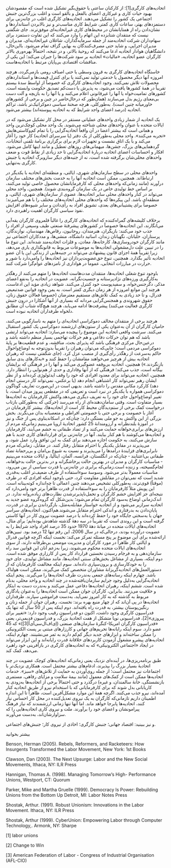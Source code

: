   اتحادیه‌های کارگری[1]؛ از کارکنان ساعتی یا حقوق‌بگیر تشکیل شده است که مقصودشان بهبود حیات کاری و غیرکاری اعضای بالفعل و بالقو است و اغلب بزرگ‌ترین جنبش اجتماعی یک کشور را تشکیل می‌دهند. اتحادیه‌های کارگری اغلب در چانه‌زنی برای دستمزدهای بهتر، ساعات کاری کمتر، شرایط کاری مناسب‌تر و نیز بالابردن استانداردها و نشان‌دادن راه از همتایانشان در محیط‌های کاری غیراتحادیه‌ای موفق‌ترند. جای شگفتی نیست که منتقدان شتابزده این اتهام را وارد می‌کنند که این تفاوت دستمزد برای سهام‌داران شرکت اتحادیه‌مند از جمله سرمایه‌گذاران، شاغلان غیراتحادیه‌ای، مدیران و مدیران اجرایی، و شاید حتی مصرف‌کنندگان به بهایی گزاف تمام می‌شود. بااین‌حال، دانشگاهیان هوادار اتحادیه ادعا می‌کنند که روحیهٔ بالاتر، و در نتیجه، احتمالاً بهره‌وری بالاتر کارگران عضو اتحادیه، «مالیات» اتحادیه بر سود شرکت‌ها را جبران می‌کند؛ این یکی از مناقشات اقتصادی بی‌پایان مرتبط با اتحادیه‌هاست.

خاستگاه اتحادیه‌های کارگری به قرون وسطی یا حتی اصناف رومی بازمی‌گردد، هرچند امروزه آنها دیگر محصول یا خدمتی تولید نمی‌کنند یا برای کنترل قیمت‌ها و استانداردهای محصولات تلاش نمی‌کنند. وجود اتحادیه‌های کارگری که خصوصاً از اواسط سدۀ بیستم تقریباً در همۀ کشورها یافت می‌شود، به پذیرش یا دست‌کم تصدیق حکومت وابسته است. کشورهای تمامیت‌خواه یا آنها را غیرقانونی اعلام می‌کنند و یا آنها را به بازیچه و آلت‌ دست بی‌معنای رژیم بدل می‌سازند (همان‌طور که درحال‌حاضر در چین و برخی از کشورهای خاورمیانه چنین است). به‌طورکلی، هرچه صحنهٔ سیاسی دموکراتیک‌تر باشد، تراکم اتحادیه (درصد اعضای واجد شرایط که به اتحادیه پیوسته‌اند) بیشتر می‌شود.

یک اتحادیه از شمار زیادی واحدهای عملیاتی مستقر در محل کار تشکیل می‌شود که در ایالات متحده با عنوان واحدهای محلی شناخته می‌شوند. یک واحد محلی کوچک‌ترین واحد و همانی است که بیشتر اعضا در آن واقعاً اتحادیه‌گرایی را با تمام کم‌و‌کاستی‌هایش «تجربه می‌کنند». واحد محلی به‌طورکلی از یک دفتر (یا سرسرای اتحادیه) کار خود را آغاز می‌کند و با یک اتاق نشست و تجهیزات لازم برای برگزاری برنامهٔ تلفنی انتخابات، گردهمایی‌های بزرگ، جشن‌ها، میهمانی‌های روزهای تعطیل و مانند اینها کامل می‌شود. افکار و احساسات اعضای اتحادیه دربارهٔ اتحادیه‌گرایی تا حد زیادی از نقاط قوت و ضعف واحدهای محلی‌شان برگرفته شده است، نه از جنبه‌های دیگر سازوبرگ اتحادیه یا جنبش کارگری به‌تنهایی.

واحدهای محلی در سطح سازمان‌های شهری، ایالتی، و منطقه‌ای اتحادیه با یکدیگر در ارتباط‌اند. همچنین، ممکن است اتحادیه آنها را به خدمت بخش‌های مختلف سازمان درآورند (مانند زمانی‌که واحدهای محلی که کارفرمایانشان محصول خاصی تولید می‌کنند، بر اساس خط تولیدی خاص در یک سازمان گروه‌بندی شوند). همچنین، واحد محلی می‌تواند در کنار واحدهای محلی سایر اتحادیه‌ها، عضوی از سازمان‌های شهری، ایالتی، و منطقه‌ای باشد. این پیکره‌ها که واحدهای محلی اتحادیه‌های مختلف را با هم می‌آمیزند؛ خصوصاً برای پشتیبانی‌های بعدی، تشویق افراد به رأی‌دادن و سایر شیوه‌های افزایش نفوذ سیاسی کارگران اهمیت راهبردی دارد.

برخلاف کلیشه‌های گمراه‌کننده که اتحادیه‌های کارگری را غالباً قلمروی کارگران یقه‌آبی می‌انگارند، این اتحادیه‌ها خصوصاً در کشورهای پیشرفتهٔ صنعتی طیف وسیعی از افراد را جذب خود می‌کنند: بازیگران، هنرمندان، روحانیون، رقاص‌ها، مهندسان، نوازندگان، پرستاران، خلبانان، نگهبانان زندان، اساتید دانشگاه، منشی‌ها، و مددکاران اجتماعی نیز مانند کارگران خودروسازی‌ها، کارخانه‌ها، معادن، و فلزات اتحادیه‌مند شده‌اند. این تنوع ما را در تبیین علت دل‌مشغولی اتحادیه‌ها به موضوعات مربوط به قانونگذاری یاری می‌دهد، زیرا تقریباً همۀ اجزای قانون پیشنهادی می‌تواند در جنبه‌هایی از زندگی این یا آن عضو اتحادیه تأثیر بگذارد. همچنین، تنوع حق‌عضویت‌پردازان نیز اتحادیه‌ها را وامی‌دارد با شور و حرارت در مبارزات انتخابی، عموماً در هواداری از نامزدهای عوام‌گرا شرکت کنند.

باوجود تنوع شغلی اتحادیه‌ها، منتقدان مدت‌هاست اتحادیه‌ها را متهم می‌کنند از رهگذر به‌کارگیری ورزه‌های نژادپرستانه و جنسیت‌نگرانه، عضویت در اتحادیه را به‌نفع اعضای مذکر، دگرجنس‌خواه، و سفیدپوست خود کنترل می‌کنند. شواهد زیادی مؤید این ادعاست، هرچند این موانع امروزه از هر زمان دیگری کمتر است. به یمن وجود قوانین ضدتبعیض فدرال، و تا حد زیادی به کمک تلاش‌های مستقیم معترضان (خصوصاً فعالان حقوق زنان، حقوق شهروندی و همجنس‌گرایی مردانه که بسیاری از آنها آشکارا در درون جنبش کارگری فعالیت می‌کنند) پیشرفت‌ها ادامه می‌یابد، هرچند هیچ‌گاه شتاب آن مطابق دلخواه طرفداران اتحادیه نبوده است.

هرچند برخی از منتقدان مخالف دموکراسی اتحادیه‌ای را متهم به ناسازگویی می‌کنند، حامیان کارگران از آن به‌عنوان یکی از ستون‌های ارزشمند دموکراسی یک کشور استقبال می‌کنند. سرشت واقعی اتحادیه این موضوع را پیچیده می‌سازد: اتحادیه می‌تواند ارتشی باشد که هم توان حرکات دفاعی و هم حرکات تهاجمی بسیار منظم داشته باشد و درعین‌حال مرکزی فرهنگی باشد که پذیرای بحث، مناقشه، و عدم قطعیت‌ها بر پایۀ دموکراسی مردمی است؛ جایی‌که می‌توان رهبران را تقریباً بدون‌توجه به اوضاع‌واحوال حاکم به‌سرعت از رهگذر رأی‌گیری از منصب عزل کرد. (جای شگفتی نیست که رهبران اتحادیه بیش از هرچیز می‌خواهند مقامشان را حفظ کنند و «به‌کارهای یدی سابق بازنگردند.») همچنین، اتحادیه بی‌وقفه عضوگیری می‌کند و آنها را در فرهنگی که برایشان بیگانه است، جذب می‌کند؛ فرهنگی که از آنها وفاداری و حدی از هم‌نوایی را انتظار دارد. همچنین، اتحادیه می‌تواند برای معدود افرادی که خود را وقف ایدئولوژی کرده‌اند و از نظر ایشان رهبر نمی‌تواند کار اشتباهی انجام دهد (یا برعکس، نمی‌تواند کار درستی انجام دهد) کارکرد مکانی مقدس را داشته باشد. بدیهی است در این‌صورت تعاریف گوناگون دموکراسی همواره با یکدیگر در نبرد است و تعریفی که در مقطعی پیروز میدان است، با تغییر اوضاع‌واحول جای خود را به تعریف دیگری می‌دهد.واکنش کارفرمایان به اتحادیه‌ها بسیار متفاوت است. وقتی سامان‌دهنده‌ای از راه می‌رسد (حرکتی که به‌طورکلی بازتاب درخواست کمک برخی از ستم‌دیدگان محیط کار است از اتحادیه‌ها)، بیشتر کارفرمایان در آغاز با خصومت و برخی حتی با خصومتی افراطی و متعصبانه بدان می‌نگرند. بخش بزرگی از این واکنش به جو ملی بستگی دارد: چنان‌که در اسکاندیناوی پس از جنگ و نیز در آموزۀ بلندنظرانه و آرزومندانۀ 25 کشور اتحادیهٔ اروپا می‌بینیم زمانی‌که مردم از ارزش‌های برابری‌خواهانه حمایت می‌کنند و از تضاد طبقاتی به خشم می‌آیند، کارفرمایان و اتحادیه‌ها می‌کوشند با هم کنار بیایند. آنها در چانه‌زنی برای قراردادهای کاری جدید با هم سازش می‌کنند، به حکومت اجازه می‌دهند برای کمک به این توافق وارد عمل شود، و می‌پذیرند در مقابل یکدیگر با احترام متقابل رفتار کنند. در مقابل، زمانی‌که مردم نابرابری‌های فزایندهٔ درآمدها را می‌پذیرند و نسبت به شیوع بی‌امان و بی‌رحمانۀ تضاد طبقاتی بی‌اعتنایند ‐ چنان‌که در انگلستان، فرانسه، آلمان، ایتالیا، و ایالات متحده می‌بینیم ‐ مناسبات کارگران و مدیران در بهترین حالت پرخاشگرانه و در بدترین حالت بدخواهانه، لجام‌گسیخته، و زننده است.زمانی‌که برابری در چانه‌زنی یا قدرت سیاسی از بین می‌رود، مناسبات معمولاً بدتر می‌شود. وسوسهٔ سوءاستفاده از طرف ضعیف‌تر اغلب به‌قدری شدید است که نمی‌توان در مقابلش مقاومت کرد، حتی باوجود اینکه افرادی که در طرف (موقتاً) قوی‌ترند، به‌طورکلی تشخیص می‌دهند چنین اعمالی تا چه‌اندازه کوته‌بینانه است. این پویش مثلاً کارفرمایان را به سوءاستفاده از قدرت ظاهراً برتر خود وامی‌دارد که نتیجه‌ای جز افزایش خشم کارگران و تحمل‌ناپذیرترشدن نظارت‌های زیاده‌روانه ندارد. در اندک‌زمانی اوضاع به‌سود کارگران تمام می‌شود؛ بدین‌شکل که گروه‌گروه عضو جدید به اتحادیه سرازیر می‌شود و از اتحادیه خواستار مقابله‌به‌مثل، بازگرداندن برابری در قدرت، پایان‌دادن به بدرفتاری و اندکی احترام متقابل می‌شوند.هم‌اکنون، اتحادیه‌های سراسر جهان یا به‌سختی جایگاه خود را حفظ کرده‌اند یا درصد عضویت نیروی کار در آنها کاستی گرفته است و این روندی است که تقریباً در سه دههٔ گذشته شاهدش بوده‌ایم؛ برای مثال، اتحادیه‌های ایالات متحده در میانۀ دههٔ 1970 حدود 35 درصد افراد واجد شرایط را به عضویت درآورده بودند، درحالی‌که در سال 2006، این رقم تنها 12 درصد بود. تبیین‌های ارائه‌شده برای این موضوع بر پنج مسئله تمرکز می‌کند: نخست اینکه اگرچه قوانین فدرال و ایالتی کار ظاهراً در مورد کارگران و مدیریت موضعی بی‌طرفانه دارند، از سوی اتحادیه‌های ایالات متحده محکوم می‌شوند، زیرا به‌زعم آنان این قوانین سد راه سازمان‌دهی و به فرجام رسیدن نخستین قرارداد کار پس از کارزاری موفق شده است. دوم اینکه، بسیاری از مشاغل بخش‌های سنتی اتحادیه‌ها، مانند مشاغل تولیدی، جای خود را به خودکارسازی و برون‌سپاری داده‌اند. سوم اینکه مخالفت کارفرمایان که از دستورالعمل‌های اتحادیه‌گریزانۀ مشاوران متخصص کمک می‌گیرند، ممکن است هولناک باشد. چهارم اینکه رسانه‌های جمعی به‌ندرت طرف اتحادیه‌ها را می‌گیرند. پنجم اینکه اتحادیه‌گرایی به‌دلیل وجود جرایم سازمان‌یافته‌شده در چند اتحادیه و واحد محلی، بدنام شده است. ششم اینکه، رهبران اتحادیه‌ها دفاعی عمل می‌کنند و به‌ندرت دست به ابتکار و خلاقیت می‌زنند. بنابراین، کارگران جوان ممکن است اتحادیه‌ها را به‌عنوان یادگاری مربوط به گذشته که به کار امروز نمی‌آید، به‌دست فراموشی سپارند. طرفداران اتحادیه‌ها در پی آن‌اند که از چهار منبع بهره برند: نخست، رهبران جوان از جمله زنان و رنگین‌پوستان بیشتر، به قدرت راه یافته‌اند. دوم اینکه پس از 50 سال که تنها یک فدراسیون کارگری وجود داشت، اکنون دو فدراسیون رقیب وجود دارد: «تغییر برای پیروزی»[2]، فدراسیونی نوپا متشکل از هفت اتحادیهٔ بزرگ، و فدراسیون قدیمی‌تر، یعنی «فدراسیون کارگران امریکا-کنگرۀ سازمان‌های صنعتی (اِی‌اف‌ال‌سی‌آی‌اُ[3])» که 45 عضو دارد. سوم اینکه رایانه‌ها تحریم‌های جهانی و کارزارهای مبتنی بر پست الکترونیکی را ممکن ساخته‌اند و ابزارهای جدید دیگر کم‌کم دارند به ثمر می‌نشینند. چهارم اینکه، اتحادیه‌های پیشرو مشغول آزمودن کاربردهای خلاقانهٔ قدرت رایانه‌اند و این ابزار می‌تواند در ایجاد «اجتماعی الکترونیکی» که به اتحادیه‌های کارگری در بازآفرینی خود راهبرد می‌دهد، کمک کند.

طبق برنامه‌ریزی‌ها، در آینده‌ای نزدیک یعنی زمانی‌که اتحادیه‌های کوچک عضویت در چند اتحادیهٔ بسیار بزرگ را بپذیرند، ادغام‌های بیشتر محتمل است. همکاری نزدیک‌تر با اجتماعات نیز محتمل است؛ از جمله روی‌آوردن به حمایت از تلاش‌های «سبز». خدمات اتحادیه‌ها ممکن است از کمک‌های معمول (مانند بیمۀ سلامت و مزایای رفاهی، مستمری بازنشستگی، خانۀ سالمندان، و غیره) درگذرد و حتی احتمالاً برخی از اتحادیه‌ها به‌زودی به کاریابانی بدل شوند که برای کارفرمایانی که با استخدام نیرو از طریق اتحادیه کنار آمده‌اند، نیرو جذب می‌کنند. اگرچه همهٔ این موارد مشکل‌آفرین است، ظاهراً تا این اندازه اطمینان داریم تازمانی‌که کارگران به یک نیروی تعدیل‌کننده در محل کار احساس نیاز کنند، اتحادیه‌ها پابرجا خواهد ماند. اما آنها تنها زمانی ارزشمندند که نیاز فرهنگ پیرامونشان و اعضای خود را برآورند. ملت و نیروی کاری اتحادیه‌هایی را که سزاوارشان‌اند، به‌دست می‌آورند.

و نیز ببینید: اقتصاد جهانی؛ جنبش کارگری؛ اخاذی از نیروی کار؛ جنبش‌های اجتماعی.

بیشتر بخوانید

Benson, Herman (2005). Rebels, Reformers, and Racketeers: How Insurgents Transformed the Labor Movement, New York: 1st Books

Clawson, Dan (2003). The Next Upsurge: Labor and the New Social Movements, Ithaca, NY: ILR Press

Hannigan, Thomas A. (1998). Managing Tomorrow’s High- Performance Unions, Westport, CT: Quorum

Parker, Mike and Martha Gruelle (1999). Democracy Is Power: Rebuilding Unions from the Bottom Up Detroit, MI: Labor Notes Press

Shostak, Arthur. (1991). Robust Unionism: Innovations in the Labor Movement. Ithaca, NY: ILR Press

Shostak, Arthur (1999). CyberUnion: Empowering Labor through Computer Technology,. Armonk, NY: Sharpe

  


 [1] labor unions 

 [2] Change to Win

 [3] American Federation of Labor - Congress of Industrial Organisation (AFL-CIO)

 

 

  


 